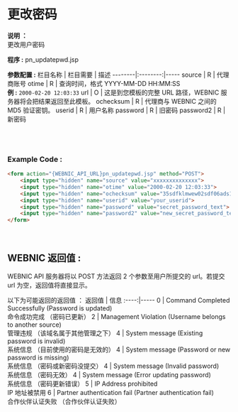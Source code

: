 # 更改密码

**说明 ：** <br>
更改用户密码

**程序 :** pn_updatepwd.jsp

**参数配置 :**
栏目名称 | 栏目需要 | 描述
--------|:--------:|-----
source | R | 代理商账号
otime | R | 查询时间，格式 YYYY-MM-DD HH:MM:SS <br> **例 :** `2000-02-20 12:03:33`
url | O | 这是到您模板的完整 URL 路径，WEBNIC 服务器将会把结果返回至此模板。
ochecksum | R | 代理商与 WEBNIC 之间的 MD5 验证密钥。
userid | R | 用户名称
password | R | 旧密码
password2 | R | 新密码

<br><br>

### Example Code :

```HTML
<form action="{WEBNIC_API_URL}pn_updatepwd.jsp" method="POST"> 
    <input type="hidden" name="source" value="xxxxxxxxxxxxxx"> 
    <input type="hidden" name="otime" value="2000-02-20 12:03:33"> 
    <input type="hidden" name="ochecksum" value="35sdfklmwew02sdf06ads1asd3"> 
    <input type="hidden" name="userid" value="your_userid">
    <input type="hidden" name="password" value="secret_password_text">
    <input type="hidden" name="password2" value="new_secret_password_text">
</form>
```
<br>

WEBNIC 返回值 :
-----
WEBNIC API 服务器将以 POST 方法返回 2 个参数至用户所提交的 url。若提交 url 为空，返回值将直接显示。

以下为可能返回的返回值 ：
返回值 | 信息
:----:|-----
0 | Command Completed Successfully (Password is updated) <br> 命令成功完成 （密码已更新）
2 | Management Violation (Username belongs to another source) <br> 管理违规 （该域名属于其他管理之下）
4 | System message (Existing password is invalid) <br> 系统信息 （目前使用的密码是无效的）
4 | System message (Password or new password is missing) <br> 系统信息 （密码或新密码没提交）
4 | System message (Invalid password) <br> 系统信息 （密码无效）
4 | System message (Error updating password) <br> 系统信息 （密码更新错误）
5 | IP Address prohibited <br> IP 地址被禁用
6 | Partner authentication fail (Partner authentication fail) <br> 合作伙伴认证失败 （合作伙伴认证失败）
